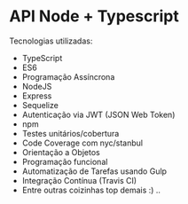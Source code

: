 # API Node + Typescript

Tecnologias utilizadas:

- TypeScript
- ES6
- Programação Assíncrona
- NodeJS
- Express
- Sequelize
- Autenticação via JWT (JSON Web Token)
- npm
- Testes unitários/cobertura
- Code Coverage com nyc/stanbul
- Orientação a Objetos
- Programação funcional
- Automatização de Tarefas usando Gulp
- Integração Contínua (Travis CI)
- Entre outras coizinhas top demais :) ..